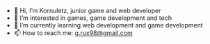 - 👋 Hi, I’m Kornuletz, junior game and web developer
- 👀 I’m interested in games, game development and tech
- 🌱 I’m currently learning web development and game development
- 📫 How to reach me: g.rux98@gmail.com
<!--- - ⚡ Fun fact: 

<!---
KornyIsDeveloping/KornyIsDeveloping is a ✨ special ✨ repository because its `README.md` (this file) appears on your GitHub profile.
You can click the Preview link to take a look at your changes.
--->
